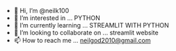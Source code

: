 - 👋 Hi, I’m @neilk100
- 👀 I’m interested in ... PYTHON
- 🌱 I’m currently learning ... STREAMLIT WITH PYTHON
- 💞️ I’m looking to collaborate on ... streamlit website
- 📫 How to reach me ... neilgod2010@gmail.com

<!---
neilk100/neilk100 is a ✨ special ✨ repository because its `README.md` (this file) appears on your GitHub profile.
You can click the Preview link to take a look at your changes.
--->
